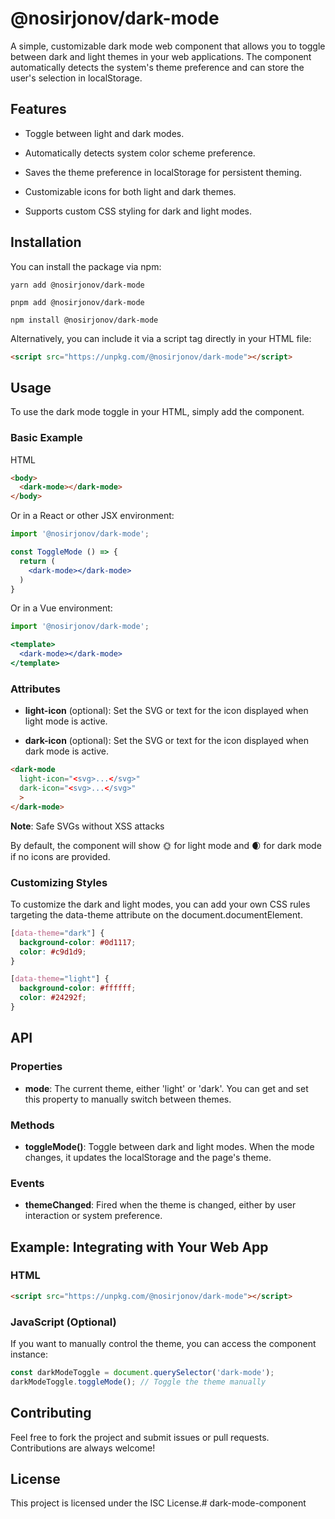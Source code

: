 @nosirjonov/dark-mode
=====================

A simple, customizable dark mode web component that allows you to toggle between dark and light themes in your web applications. The component automatically detects the system's theme preference and can store the user's selection in localStorage.

Features
--------

*   Toggle between light and dark modes.
    
*   Automatically detects system color scheme preference.
    
*   Saves the theme preference in localStorage for persistent theming.
    
*   Customizable icons for both light and dark themes.
    
*   Supports custom CSS styling for dark and light modes.
    

Installation
------------

You can install the package via npm:

```
yarn add @nosirjonov/dark-mode

pnpm add @nosirjonov/dark-mode

npm install @nosirjonov/dark-mode
```

Alternatively, you can include it via a script tag directly in your HTML file:

```html
<script src="https://unpkg.com/@nosirjonov/dark-mode"></script>
```

Usage
-----

To use the dark mode toggle in your HTML, simply add the component.

### Basic Example

HTML

```html
<body>
  <dark-mode></dark-mode>
</body>
```

Or in a React or other JSX environment:

```jsx
import '@nosirjonov/dark-mode';

const ToggleMode () => {
  return (
    <dark-mode></dark-mode>
  )
}
```

Or in a Vue environment:

```jsx
import '@nosirjonov/dark-mode';

<template>
  <dark-mode></dark-mode>
</template>
```

### Attributes

*   **light-icon** (optional): Set the SVG or text for the icon displayed when light mode is active.
    
*   **dark-icon** (optional): Set the SVG or text for the icon displayed when dark mode is active.

```html
<dark-mode 
  light-icon="<svg>...</svg>" 
  dark-icon="<svg>...</svg>"
  >
</dark-mode>
```
**Note**: Safe SVGs without XSS attacks

By default, the component will show 🌞 for light mode and 🌒 for dark mode if no icons are provided.

### Customizing Styles

To customize the dark and light modes, you can add your own CSS rules targeting the data-theme attribute on the document.documentElement.

```css
[data-theme="dark"] {    
  background-color: #0d1117;    
  color: #c9d1d9;  
}  

[data-theme="light"] {    
  background-color: #ffffff;    
  color: #24292f;  
}
```

API
---

### Properties

*   **mode**: The current theme, either 'light' or 'dark'. You can get and set this property to manually switch between themes.
    

### Methods

*   **toggleMode()**: Toggle between dark and light modes. When the mode changes, it updates the localStorage and the page's theme.
    

### Events

*   **themeChanged**: Fired when the theme is changed, either by user interaction or system preference.
    

Example: Integrating with Your Web App
--------------------------------------

### HTML

```html
<script src="https://unpkg.com/@nosirjonov/dark-mode"></script>
```

### JavaScript (Optional)

If you want to manually control the theme, you can access the component instance:

```javascript
const darkModeToggle = document.querySelector('dark-mode'); 
darkModeToggle.toggleMode(); // Toggle the theme manually
```

Contributing
------------

Feel free to fork the project and submit issues or pull requests. Contributions are always welcome!

License
-------

This project is licensed under the ISC License.# dark-mode-component

